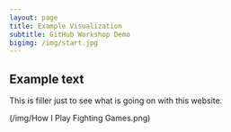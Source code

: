 ```yaml
---
layout: page
title: Example Visualization
subtitle: GitHub Workshop Demo
bigimg: /img/start.jpg
---
```


## Example text

This is filler just to see what is going on with this website.

(/img/How I Play Fighting Games.png)
